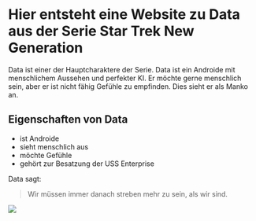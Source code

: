 # Hier entsteht eine Website zu Data aus der Serie Star Trek New Generation
Data ist einer der Hauptcharaktere der Serie. Data ist ein Androide mit menschlichem Aussehen und perfekter KI. 
Er möchte gerne menschlich sein, aber er ist nicht fähig Gefühle zu empfinden. Dies sieht er als
Manko an.

## Eigenschaften von Data
* ist Androide
* sieht menschlich aus
* möchte Gefühle
* gehört zur Besatzung der USS Enterprise

Data sagt:
> Wir müssen immer danach streben mehr zu sein, als wir sind.


<img src="https://commons.wikimedia.org/wiki/File:Glenn_Cote_Brent_Spiner.jpg"/>
